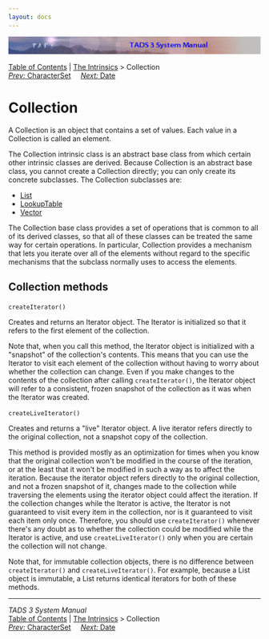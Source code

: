 ```yaml
---
layout: docs
---
```

<div class="topbar">

<img src="topbar.jpg" data-border="0" />

</div>

<div class="nav">

<a href="toc.html" class="nav">Table of Contents</a> \|
<a href="builtins.html" class="nav">The Intrinsics</a> \> Collection  
<span class="navnp"><a href="charset.html" class="nav"><em>Prev:</em> CharacterSet</a>
    <a href="date.html" class="nav"><em>Next:</em> Date</a>     </span>

</div>



# Collection

A Collection is an object that contains a set of values. Each value in a
Collection is called an element.

The Collection intrinsic class is an abstract base class from which
certain other intrinsic classes are derived. Because Collection is an
abstract base class, you cannot create a Collection directly; you can
only create its concrete subclasses. The Collection subclasses are:

- [List](list.html)
- [LookupTable](lookup.html)
- [Vector](vector.html)

The Collection base class provides a set of operations that is common to
all of its derived classes, so that all of these classes can be treated
the same way for certain operations. In particular, Collection provides
a mechanism that lets you iterate over all of the elements without
regard to the specific mechanisms that the subclass normally uses to
access the elements.

## Collection methods

`createIterator()`

<div class="fdef">

Creates and returns an Iterator object. The Iterator is initialized so
that it refers to the first element of the collection.

Note that, when you call this method, the Iterator object is initialized
with a "snapshot" of the collection's contents. This means that you can
use the Iterator to visit each element of the collection without having
to worry about whether the collection can change. Even if you make
changes to the contents of the collection after calling
`createIterator()`, the Iterator object will
refer to a consistent, frozen snapshot of the collection as it was when
the Iterator was created.



`createLiveIterator()`

<div class="fdef">

Creates and returns a "live" Iterator object. A live iterator refers
directly to the original collection, not a snapshot copy of the
collection.

This method is provided mostly as an optimization for times when you
know that the original collection won't be modified in the course of the
iteration, or at the least that it won't be modified in such a way as to
affect the iteration. Because the iterator object refers directly to the
original collection, and not a frozen snapshot of it, changes made to
the collection while traversing the elements using the iterator object
could affect the iteration. If the collection changes while the Iterator
is active, the Iterator is not guaranteed to visit every item in the
collection, nor is it guaranteed to visit each item only once.
Therefore, you should use `createIterator()`
whenever there's any doubt as to whether the collection could be
modified while the Iterator is active, and use
`createLiveIterator()` only when you are certain
the collection will not change.

Note that, for immutable collection objects, there is no difference
between `createIterator()` and
`createLiveIterator()`. For example, because a
List object is immutable, a List returns identical iterators for both of
these methods.

</div>

</div>

------------------------------------------------------------------------

<div class="navb">

*TADS 3 System Manual*  
<a href="toc.html" class="nav">Table of Contents</a> \|
<a href="builtins.html" class="nav">The Intrinsics</a> \> Collection  
<span class="navnp"><a href="charset.html" class="nav"><em>Prev:</em> CharacterSet</a>
    <a href="date.html" class="nav"><em>Next:</em> Date</a>     </span>

</div>
